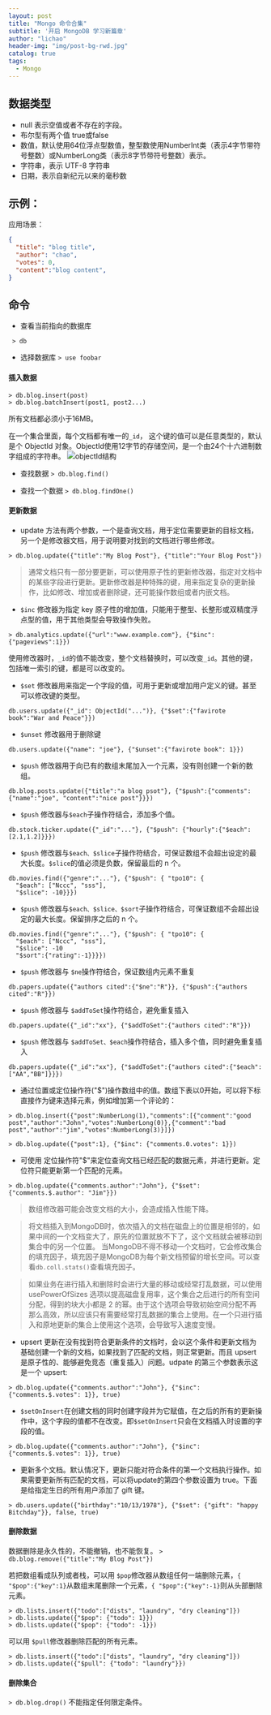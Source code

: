 ```yaml
---
layout: post
title: "Mongo 命令合集"
subtitle: '开启 MongoDB 学习新篇章'
author: "lichao"
header-img: "img/post-bg-rwd.jpg"
catalog: true
tags:
  - Mongo 
---
```


## 数据类型
* null 表示空值或者不存在的字段。
* 布尔型有两个值 true或false
* 数值，默认使用64位浮点型数值，整型数使用NumberInt类（表示4字节带符号整数）或NumberLong类（表示8字节带符号整数）表示。
* 字符串，表示 UTF-8 字符串
* 日期，表示自新纪元以来的毫秒数


## 示例：
应用场景：
```json
{
  "title": "blog title",
  "author": "chao",
  "votes": 0,
  "content":"blog content",
}
```

## 命令

* 查看当前指向的数据库 
```shell
 > db 
 ```

* 选择数据库 
``` > use foobar ```

#### 插入数据
``` 
> db.blog.insert(post) 
> db.blog.batchInsert(post1, post2...) 
```
所有文档都必须小于16MB。

在一个集合里面，每个文档都有唯一的```_id```， 这个键的值可以是任意类型的，默认是个 ObjectId 对象。ObjectId使用12字节的存储空间，是一个由24个十六进制数字组成的字符串。
![objectId结构](/img/mongodb/objectId.png)


* 查找数据
``` > db.blog.find() ```

* 查找一个数据
``` > db.blog.findOne() ```

#### 更新数据







* update 方法有两个参数，一个是查询文档，用于定位需要更新的目标文档，另一个是修改器文档，用于说明要对找到的文档进行哪些修改。
``` 
> db.blog.update({"title":"My Blog Post"}, {"title":"Your Blog Post"}) 
```

> 通常文档只有一部分要更新，可以使用原子性的更新修改器，指定对文档中的某些字段进行更新。更新修改器是种特殊的键，用来指定复杂的更新操作，比如修改、增加或者删除键，还可能操作数组或者内嵌文档。

* ```$inc``` 修改器为指定 key 原子性的增加值，只能用于整型、长整形或双精度浮点型的值，用于其他类型会导致操作失败。
```
> db.analytics.update({"url":"www.example.com"}, {"$inc":{"pageviews":1}})
```
使用修改器时，```_id```的值不能改变，整个文档替换时，可以改变```_id```。其他的键，包括唯一索引的键，都是可以改变的。

* ```$set``` 修改器用来指定一个字段的值，可用于更新或增加用户定义的键。甚至可以修改键的类型。
```
db.users.update({"_id": ObjectId("...")}, {"$set":{"favirote book":"War and Peace"}})
```

* ```$unset``` 修改器用于删除键
```
db.users.update({"name": "joe"}, {"$unset":{"favirote book": 1}})
```

* ```$push``` 修改器用于向已有的数组末尾加入一个元素，没有则创建一个新的数组。
```
db.blog.posts.update({"title":"a blog psot"}, {"$push":{"comments":{"name":"joe", "content":"nice post"}}})
```
* ```$push``` 修改器与```$each```子操作符结合，添加多个值。
```
db.stock.ticker.update({"_id":"..."}, {"$push": {"hourly":{"$each":[2.1,1.2]}}})
```
* ```$push``` 修改器与```$each、$slice```子操作符结合，可保证数组不会超出设定的最大长度。```$slice```的值必须是负数，保留最后的 n 个。
```
db.movies.find({"genre":"..."}, {"$push": { "tpo10": {
  "$each": ["Nccc", "sss"],
  "$slice": -10}}})
```
* ```$push``` 修改器与```$each、$slice、$sort```子操作符结合，可保证数组不会超出设定的最大长度。保留排序之后的 n 个。
```
db.movies.find({"genre":"..."}, {"$push": { "tpo10": {
  "$each": ["Nccc", "sss"],
  "$slice": -10
  "$sort":{"rating":-1}}}})
```
* ```$push``` 修改器与 ```$ne```操作符结合，保证数组内元素不重复
```
db.papers.update({"authors cited":{"$ne":"R"}}, {"$push":{"authors cited":"R"}})
```
* ```$push``` 修改器与 ```$addToSet```操作符结合，避免重复插入
```
db.papers.update({"_id":"xx"}, {"$addToSet":{"authors cited":"R"}})
```
* ```$push``` 修改器与 ```$addToSet、$each```操作符结合，插入多个值，同时避免重复插入
```
db.papers.update({"_id":"xx"}, {"$addToSet":{"authors cited":{"$each":["AA","BB"]}}})
```

* 通过位置或定位操作符("$")操作数组中的值。数组下表以0开始，可以将下标直接作为键来选择元素，例如增加第一个评论的：

```
> db.blog.insert({"post":NumberLong(1),"comments":[{"comment":"good post","author":"John","votes":NumberLong(0)},{"comment":"bad post","author":"jim","votes":NumberLong(3)}]})

> db.blog.update({"post":1}, {"$inc": {"comments.0.votes": 1}}) 
```
* 可使用 定位操作符"$"来定位查询文档已经匹配的数据元素，并进行更新。定位符只能更新第一个匹配的元素。
```
> db.blog.update({"comments.author":"John"}, {"$set": {"comments.$.author": "Jim"}}) 
```

> 数组修改器可能会改变文档的大小，会造成插入性能下降。

> 将文档插入到MongoDB时，依次插入的文档在磁盘上的位置是相邻的，如果中间的一个文档变大了，原先的位置就放不下了，这个文档就会被移动到集合中的另一个位置。
> 当MongoDB不得不移动一个文档时，它会修改集合的填充因子，填充因子是MongoDB为每个新文档预留的增长空间。可以查看```db.coll.stats()```查看填充因子。

> 如果业务在进行插入和删除时会进行大量的移动或经常打乱数据，可以使用 usePowerOfSizes 选项以提高磁盘复用率，这个集合之后进行的所有空间分配，得到的块大小都是 2 的幂。由于这个选项会导致初始空间分配不再那么高效，所以应该只有需要经常打乱数据的集合上使用。在一个只进行插入和原地更新的集合上使用这个选项，会导致写入速度变慢。


* upsert 更新在没有找到符合更新条件的文档时，会以这个条件和更新文档为基础创建一个新的文档，如果找到了匹配的文档，则正常更新。而且 upsert 是原子性的、能够避免竞态（重复插入）问题。udpate 的第三个参数表示这是一个 upsert:
```
> db.blog.update({"comments.author":"John"}, {"$inc": {"comments.$.votes": 1}}, true) 
```

* ```$setOnInsert```在创建文档的同时创建字段并为它赋值，在之后的所有的更新操作中，这个字段的值都不在改变。即```$setOnInsert```只会在文档插入时设置的字段的值。
```
> db.blog.update({"comments.author":"John"}, {"$inc": {"comments.$.votes": 1}}, true) 
```

* 更新多个文档。默认情况下，更新只能对符合条件的第一个文档执行操作。如果需要更新所有匹配的文档，可以将update的第四个参数设置为 true。下面是给指定生日的所有用户添加了 gift 键。
```
> db.users.update({"birthday":"10/13/1978"}, {"$set": {"gift": "happy Bitchday"}}, false, true) 
```
#### 删除数据
数据删除是永久性的，不能撤销，也不能恢复。
``` > db.blog.remove({"title":"My Blog Post"}) ```

若把数组看成队列或者栈，可以用 ```$pop```修改器从数组任何一端删除元素，```{ "$pop":{"key":1}```从数组末尾删除一个元素，```{ "$pop":{"key":-1}```则从头部删除元素。

```
> db.lists.insert({"todo":["dists", "laundry", "dry cleaning"]})
> db.lists.update({"$pop": {"todo": 1}}) 
> db.lists.update({"$pop": {"todo": -1}}) 
```
可以用 ```$pull```修改器删除匹配的所有元素。

```
> db.lists.insert({"todo":["dists", "laundry", "dry cleaning"]})
> db.lists.update({"$pull": {"todo": "laundry"}}) 
```

#### 删除集合
``` > db.blog.drop() ```
不能指定任何限定条件。

